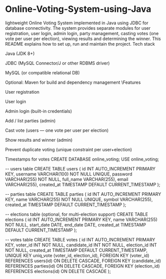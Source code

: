 # Online-Voting-System-using-Java
lightweight Online Voting System implemented in Java using JDBC for database connectivity. The system provides separate modules for user registration, user login, admin login, party management, casting votes (one vote per user per election), viewing results and determining the winner. This README explains how to set up, run and maintain the project.
Tech stack

Java (JDK 8+)

JDBC (MySQL Connector/J or other RDBMS driver)

MySQL (or compatible relational DB)

Optional: Maven for build and dependency management
\Features

User registration

User login

Admin login (built-in credentials)

Add / list parties (admin)

Cast vote (users — one vote per user per election)

Show results and winner (admin)

Prevent duplicate voting (unique constraint per user+election)

Timestamps for votes
CREATE DATABASE online_voting;
USE online_voting;


-- users table
CREATE TABLE users (
id INT AUTO_INCREMENT PRIMARY KEY,
username VARCHAR(100) NOT NULL UNIQUE,
password VARCHAR(255) NOT NULL,
full_name VARCHAR(255),
email VARCHAR(255),
created_at TIMESTAMP DEFAULT CURRENT_TIMESTAMP
);


-- parties table
CREATE TABLE parties (
id INT AUTO_INCREMENT PRIMARY KEY,
name VARCHAR(255) NOT NULL UNIQUE,
symbol VARCHAR(255),
created_at TIMESTAMP DEFAULT CURRENT_TIMESTAMP
);


-- elections table (optional, for multi-election support)
CREATE TABLE elections (
id INT AUTO_INCREMENT PRIMARY KEY,
name VARCHAR(255) NOT NULL,
start_date DATE,
end_date DATE,
created_at TIMESTAMP DEFAULT CURRENT_TIMESTAMP
);


-- votes table
CREATE TABLE votes (
id INT AUTO_INCREMENT PRIMARY KEY,
voter_id INT NOT NULL,
candidate_id INT NOT NULL,
election_id INT NOT NULL,
created_at TIMESTAMP DEFAULT CURRENT_TIMESTAMP,
UNIQUE KEY uniq_vote (voter_id, election_id),
FOREIGN KEY (voter_id) REFERENCES users(id) ON DELETE CASCADE,
FOREIGN KEY (candidate_id) REFERENCES parties(id) ON DELETE CASCADE,
FOREIGN KEY (election_id) REFERENCES elections(id) ON DELETE CASCADE
);
